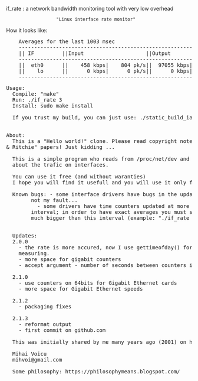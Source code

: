 if_rate : a network bandwidth monitoring tool with very low overhead

                       "Linux interface rate monitor"

How it looks like:
<pre>
	Averages for the last 1003 msec
	----------------------------------------------------------------------
	|| IF         ||Input                    ||Output                   ||
	----------------------------------------------------------------------
	||  eth0      ||    458 kbps|    804 pk/s||  97055 kbps|   8023 pk/s||
	||    lo      ||      0 kbps|      0 pk/s||      0 kbps|      0 pk/s||
	----------------------------------------------------------------------
</pre>

<pre>
Usage:
  Compile: "make"
  Run: ./if_rate 3
  Install: sudo make install

  If you trust my build, you can just use: ./static_build_ia32/if_rate


About:
  This is a "Hello world!" clone. Please read copyright notes from "Kernigam
& Ritchie" papers! Just kidding ...
  
  This is a simple program who reads from /proc/net/dev and writes real-time statistics 
  about the trafic on interfaces. 
  
  You can use it free (and without waranties)
  I hope you will find it usefull and you will use it only for moral purposes :)

  Known bugs: - some interface drivers have bugs in the update of the counter,
		not my fault...
	      - some drivers have time counters updated at more than 1 second
		interval; in order to have exact averages you must set an interval 
		much bigger than this interval (example: "./if_rate 10")


  Updates:
  2.0.0 
	- the rate is more accured, now I use gettimeofday() for exact time
	measuring.
	- more space for gigabit counters
	- accept argument - number of seconds between counters is settable

  2.1.0
	- use counters on 64bits for Gigabit Ethernet cards
	- more space for Gigabit Ethernet speeds

  2.1.2
	- packaging fixes

  2.1.3 
	- reformat output
	- first commit on github.com

  This was initially shared by me many years ago (2001) on http://freecode.com/projects/if_rate

  Mihai Voicu
  mihvoi@gmail.com
  
  Some philosophy: https://philosophymeans.blogspot.com/

</pre>
